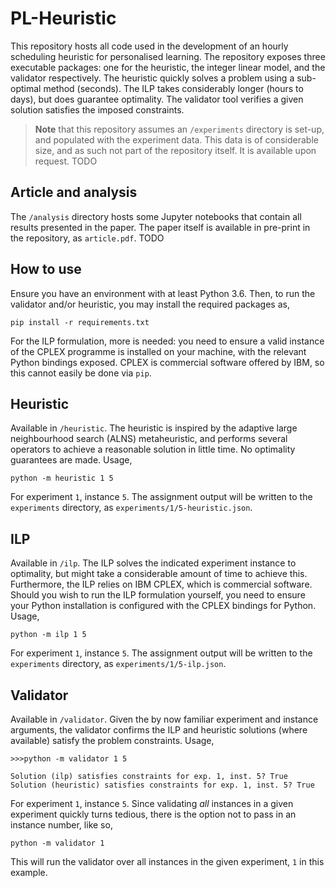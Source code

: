 # PL-Heuristic

This repository hosts all code used in the development of an hourly
scheduling heuristic for personalised learning. The repository exposes
three executable packages: one for the heuristic, the integer linear
model, and the validator respectively. The heuristic quickly solves a
problem using a sub-optimal method (seconds). The ILP takes considerably
longer (hours to days), but does guarantee optimality. The validator
tool verifies a given solution satisfies the imposed constraints.

> **Note** that this repository assumes an `/experiments` directory is
set-up, and populated with the experiment data. This data is of
considerable size, and as such not part of the repository itself. It is
available upon request. TODO

## Article and analysis

The `/analysis` directory hosts some Jupyter notebooks that contain
all results presented in the paper. The paper itself is available in
pre-print in the repository, as `article.pdf`. TODO

## How to use

Ensure you have an environment with at least Python 3.6. Then, to run
the validator and/or heuristic, you may install the required packages
as,

```
pip install -r requirements.txt
```

For the ILP formulation, more is needed: you need to ensure a valid
instance of the CPLEX programme is installed on your machine, with the
relevant Python bindings exposed. CPLEX is commercial software offered
by IBM, so this cannot easily be done via `pip`.

## Heuristic

Available in `/heuristic`. The heuristic is inspired by the adaptive
large neighbourhood search (ALNS) metaheuristic, and performs several
operators to achieve a reasonable solution in little time. No
optimality guarantees are made. Usage,

```
python -m heuristic 1 5
```

For experiment `1`, instance `5`. The assignment output will be written
to the `experiments` directory, as `experiments/1/5-heuristic.json`.

## ILP

Available in `/ilp`. The ILP solves the indicated experiment instance
to optimality, but might take a considerable amount of time to achieve
this. Furthermore, the ILP relies on IBM CPLEX, which is commercial
software. Should you wish to run the ILP formulation yourself, you need
to ensure your Python installation is configured with the CPLEX
bindings for Python. Usage,

```
python -m ilp 1 5
```

For experiment `1`, instance `5`. The assignment output will be written
to the `experiments` directory, as `experiments/1/5-ilp.json`.

## Validator

Available in `/validator`. Given the by now familiar experiment and
instance arguments, the validator confirms the ILP and heuristic
solutions (where available) satisfy the problem constraints. Usage,

```
>>>python -m validator 1 5

Solution (ilp) satisfies constraints for exp. 1, inst. 5? True
Solution (heuristic) satisfies constraints for exp. 1, inst. 5? True
```

For experiment `1`, instance `5`. Since validating *all* instances in
a given experiment quickly turns tedious, there is the option not to
pass in an instance number, like so,

```
python -m validator 1
```

This will run the validator over all instances in the given experiment,
`1` in this example.
